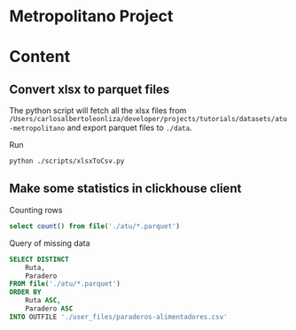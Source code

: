 # Metropolitano Project

# Content

## Convert xlsx to parquet files
The python script will fetch all the xlsx files from `/Users/carlosalbertoleonliza/developer/projects/tutorials/datasets/atu-metropolitano` and export parquet files to `./data`. 

Run
```sh
python ./scripts/xlsxToCsv.py
```

## Make some statistics in clickhouse client
Counting rows
```sql
select count() from file('./atu/*.parquet')
```

Query of missing data
```sql
SELECT DISTINCT
    Ruta,
    Paradero
FROM file('./atu/*.parquet')
ORDER BY
    Ruta ASC,
    Paradero ASC
INTO OUTFILE './user_files/paraderos-alimentadores.csv'
```


